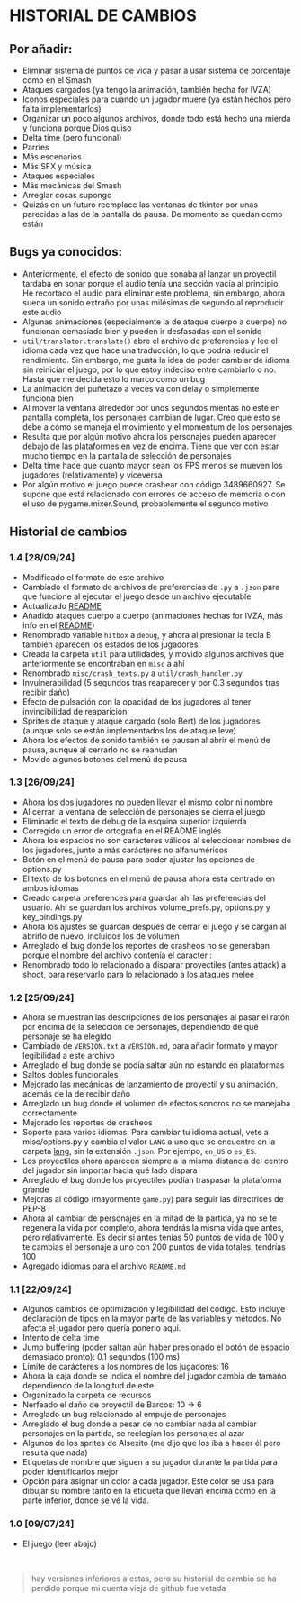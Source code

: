 
# HISTORIAL DE CAMBIOS 

## Por añadir:
- Eliminar sistema de puntos de vida y pasar a usar sistema de porcentaje como en el Smash
- Ataques cargados (ya tengo la animación, también hecha for IVZA)
- Iconos especiales para cuando un jugador muere (ya están hechos pero falta implementarlos)
- Organizar un poco algunos archivos, donde todo está hecho una mierda y funciona porque Dios quiso
- Delta time (pero funcional)
- Parries
- Más escenarios
- Más SFX y música
- Ataques especiales
- Más mecánicas del Smash
- Arreglar cosas supongo
- Quizás en un futuro reemplace las ventanas de tkinter por unas parecidas a las de la pantalla de pausa. De momento se quedan como están


## Bugs ya conocidos:
- Anteriormente, el efecto de sonido que sonaba al lanzar un proyectil tardaba en sonar porque el audio tenía una sección vacía al principio. He recortado el audio para eliminar este problema, sin embargo, ahora suena un sonido extraño por unas milésimas de segundo al reproducir este audio
- Algunas animaciones (especialmente la de ataque cuerpo a cuerpo) no funcionan demasiado bien y pueden ir desfasadas con el sonido
- `util/translator.translate()` abre el archivo de preferencias y lee el idioma cada vez que hace una traducción, lo que podría reducir el rendimiento. Sin embargo, me gusta la idea de poder cambiar de idioma sin reiniciar el juego, por lo que estoy indeciso entre cambiarlo o no. Hasta que me decida esto lo marco como un bug
- La animación del puñetazo a veces va con delay o simplemente funciona bien
- Al mover la ventana alrededor por unos segundos mientas no esté en pantalla completa, los personajes cambian de lugar. Creo que esto se debe a cómo se maneja el movimiento y el momentum de los personajes
- Resulta que por algún motivo ahora los personajes pueden aparecer debajo de las plataformes en vez de encima. Tiene que ver con estar mucho tiempo en la pantalla de selección de personajes
- Delta time hace que cuanto mayor sean los FPS menos se mueven los jugadores (relativamente) y viceversa
- Por algún motivo el juego puede crashear con código 3489660927. Se supone que está relacionado con errores de acceso de memoria o con el uso de pygame.mixer.Sound, probablemente el segundo motivo

## Historial de cambios

### **1.4** [28/09/24]
- Modificado el formato de este archivo
- Cambiado el formato de archivos de preferencias de `.py` a `.json` para que funcione al ejecutar el juego desde un archivo ejecutable
- Actualizado [README](README.md)
- Añadido ataques cuerpo a cuerpo (animaciones hechas for IVZA, más info en el [README](README.md#créditos))
- Renombrado variable `hitbox` a `debug`, y ahora al presionar la tecla B también aparecen los estados de los jugadores
- Creada la carpeta `util` para utilidades, y movido algunos archivos que anteriormente se encontraban en `misc` a ahí
- Renombrado `misc/crash_texts.py` a `util/crash_handler.py`
- Invulnerabilidad (5 segundos tras reaparecer y por 0.3 segundos tras recibir daño)
- Efecto de pulsación con la opacidad de los jugadores al tener invincibilidad de reaparición
- Sprites de ataque y ataque cargado (solo Bert) de los jugadores (aunque solo se están implementados los de ataque leve)
- Ahora los efectos de sonido también se pausan al abrir el menú de pausa, aunque al cerrarlo no se reanudan
- Movido algunos botones del menú de pausa

### **1.3** [26/09/24]
- Ahora los dos jugadores no pueden llevar el mismo color ni nombre
- Al cerrar la ventana de selección de personajes se cierra el juego
- Eliminado el texto de debug de la esquina superior izquierda
- Corregido un error de ortografía en el README inglés
- Ahora los espacios no son carácteres válidos al seleccionar nombres de los jugadores, junto a más carácteres no alfanuméricos
- Botón en el menú de pausa para poder ajustar las opciones de options.py
- El texto de los botones en el menú de pausa ahora está centrado en ambos idiomas
- Creado carpeta preferences para guardar ahí las preferencias del usuario. Ahí se guardan los archivos volume_prefs.py, options.py y key_bindings.py
- Ahora los ajustes se guardan después de cerrar el juego y se cargan al abrirlo de nuevo, incluídos los de volumen
- Arreglado el bug donde los reportes de crasheos no se generaban porque el nombre del archivo contenía el caracter :
- Renombrado todo lo relacionado a disparar proyectiles (antes attack) a shoot, para reservarlo para lo relacionado a los ataques melee

### **1.2** [25/09/24]
- Ahora se muestran las descripciones de los personajes al pasar el ratón por encima de la selección de personajes, dependiendo de qué personaje se ha elegido
- Cambiado de `VERSION.txt` a `VERSION.md`, para añadir formato y mayor legibilidad a este archivo
- Arreglado el bug donde se podía saltar aún no estando en plataformas
- Saltos dobles funcionales
- Mejorado las mecánicas de lanzamiento de proyectil y su animación, además de la de recibir daño
- Arreglado un bug donde el volumen de efectos sonoros no se manejaba correctamente
- Mejorado los reportes de crasheos
- Soporte para varios idiomas. Para cambiar tu idioma actual, vete a misc/options.py y cambia el valor `LANG` a uno que se encuentre en la carpeta [lang](/lang), sin la extensión `.json`. Por ejempo, `en_US` o `es_ES`.
- Los proyectiles ahora aparecen siempre a la misma distancia del centro del jugador sin importar hacia qué lado dispara
- Arreglado el bug donde los proyectiles podían traspasar la plataforma grande
- Mejoras al código (mayormente `game.py`) para seguir las directrices de PEP-8
- Ahora al cambiar de personajes en la mitad de la partida, ya no se te regenera la vida por completo, ahora tendrás la misma vida que antes, pero relativamente. Es decir si antes tenías 50 puntos de vida de 100 y te cambias el personaje a uno con 200 puntos de vida totales, tendrías 100
- Agregado idiomas para el archivo `README.md`

### **1.1** [22/09/24]
- Algunos cambios de optimización y legibilidad del código. Esto incluye declaración de tipos en la mayor parte de las variables y métodos. No afecta el jugador pero quería ponerlo aquí.
- Intento de delta time
- Jump buffering (poder saltan aún haber presionado el botón de espacio demasiado pronto): 0.1 segundos (100 ms)
- Límite de carácteres a los nombres de los jugadores: 16
- Ahora la caja donde se indica el nombre del jugador cambia de tamaño dependiendo de la longitud de este
- Organizado la carpeta de recursos
- Nerfeado el daño de proyectil de Barcos: 10 -> 6
- Arreglado un bug relacionado al empuje de personajes
- Arreglado el bug donde a pesar de no cambiar nada al cambiar personajes en la partida, se reelegían los personajes al azar
- Algunos de los sprites de Alsexito (me dijo que los iba a hacer él pero resulta que nada)
- Etiquetas de nombre que siguen a su jugador durante la partida para poder identificarlos mejor
- Opción para asignar un color a cada jugador. Este color se usa para dibujar su nombre tanto en la etiqueta que llevan encima como en la parte inferior, donde se vé la vida.

### **1.0** [09/07/24]
- El juego (leer abajo)

&nbsp;
> hay versiones inferiores a estas, pero su historial de cambio se ha perdido porque mi cuenta vieja de github fue vetada